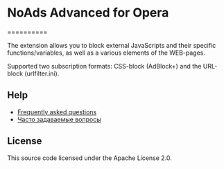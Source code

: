 # NoAds Advanced for Opera  
==========

The extension allows you to block external JavaScripts and their specific functions/variables, as well as a various elements of the WEB-pages.

Supported two subscription formats: CSS-block (AdBlock+) and the URL-block (urlfilter.ini). 

## Help
* [Frequently asked questions](../../wiki/FAQ-EN)
* [Часто задаваемые вопросы](../../wiki/FAQ-RU)

License
-------

This source code licensed under the Apache License 2.0.